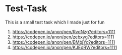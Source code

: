 # Test-Task
This is a small test task which I made just for fun

1) https://codepen.io/anon/pen/RvdNzg?editors=1111
2) https://codepen.io/anon/pen/zebxyg?editors=1111
3) https://codepen.io/anon/pen/BMbjYd?editors=1111
4) https://codepen.io/anon/pen/KJEdRW?editors=1111
